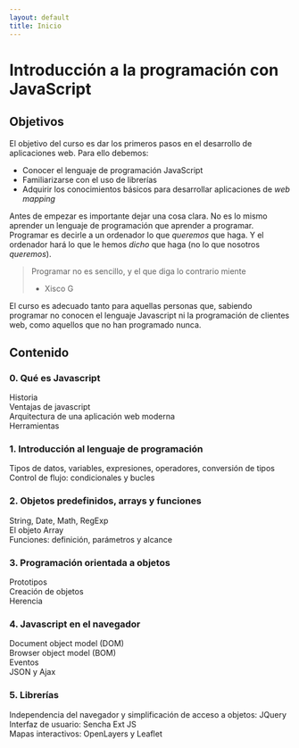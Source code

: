 ```yaml
---
layout: default
title: Inicio
---
```


# Introducción a la programación con JavaScript

## Objetivos
El objetivo del curso es dar los primeros pasos en el desarrollo de aplicaciones web. Para ello debemos:

+ Conocer el lenguaje de programación JavaScript  
+ Familiarizarse con el uso de librerías
+ Adquirir los conocimientos básicos para desarrollar aplicaciones de _web mapping_

Antes de empezar es importante dejar una cosa clara. No es lo mismo aprender un lenguaje de programación que aprender a programar. Programar es decirle a un ordenador lo que _queremos_ que haga. Y el ordenador hará lo que le hemos _dicho_ que haga (no lo que nosotros _queremos_).

  > Programar no es sencillo, y el que diga lo contrario miente  
  > - Xisco G

El curso es adecuado tanto para aquellas personas que, sabiendo programar no conocen el lenguaje Javascript ni la programación de clientes web, como aquellos que no han programado nunca.

## Contenido
### 0. Qué es Javascript
Historia  
Ventajas de javascript  
Arquitectura de una aplicación web moderna  
Herramientas

### 1. Introducción al lenguaje de programación
Tipos de datos, variables, expresiones, operadores, conversión de tipos  
Control de flujo: condicionales y bucles

### 2. Objetos predefinidos, arrays y funciones
String, Date, Math, RegExp  
El objeto Array  
Funciones: definición, parámetros y alcance

### 3. Programación orientada a objetos
Prototipos  
Creación de objetos  
Herencia  

### 4. Javascript en el navegador
Document object model (DOM)  
Browser object model (BOM)  
Eventos  
JSON y Ajax  

### 5. Librerías
Independencia del navegador y simplificación de acceso a objetos: JQuery  
Interfaz de usuario: Sencha Ext JS  
Mapas interactivos: OpenLayers y Leaflet
